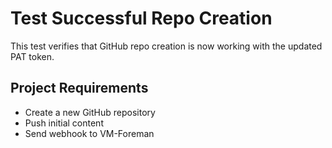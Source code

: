 # Test Successful Repo Creation

This test verifies that GitHub repo creation is now working with the updated PAT token.

## Project Requirements
- Create a new GitHub repository
- Push initial content
- Send webhook to VM-Foreman
